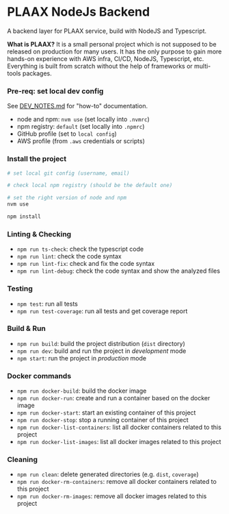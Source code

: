 # PLAAX NodeJs Backend

A backend layer for PLAAX service, build with NodeJS and Typescript.

**What is PLAAX?** It is a small personal project which is not supposed to be released on production for many users.
It has the only purpose to gain more hands-on experience with AWS infra, CI/CD, NodeJS, Typescript, etc.
Everything is built from scratch without the help of frameworks or multi-tools packages. 

### Pre-req: set local dev config
See [DEV_NOTES.md](docs%2FDEV_NOTES.md) for "how-to" documentation.
- node and npm: `nvm use` (set locally into `.nvmrc`)
- npm registry: `default` (set locally into `.npmrc`)
- GitHub profile (set to `local config`)
- AWS profile (from `.aws` credentials or scripts)


### Install the project
```bash
# set local git config (username, email)

# check local npm registry (should be the default one)

# set the right version of node and npm
nvm use

npm install 
```

### Linting & Checking
* `npm run ts-check`: check the typescript code
* `npm run lint`: check the code syntax
* `npm run lint-fix`: check and fix the code syntax
* `npm run lint-debug`: check the code syntax and show the analyzed files

### Testing
* `npm test`: run all tests
* `npm run test-coverage`: run all tests and get coverage report

### Build & Run
* `npm run build`: build the project distribution (`dist` directory)
* `npm run dev`: build and run the project in _development_ mode
* `npm start`: run the project in _production_ mode

### Docker commands
* `npm run docker-build`: build the docker image
* `npm run docker-run`: create and run a container based on the docker image
* `npm run docker-start`: start an existing container of this project
* `npm run docker-stop`: stop a running container of this project
* `npm run docker-list-containers`: list all docker containers related to this project
* `npm run docker-list-images`: list all docker images related to this project

### Cleaning
* `npm run clean`: delete generated directories (e.g. `dist`, `coverage`)
* `npm run docker-rm-containers`: remove all docker containers related to this project
* `npm run docker-rm-images`: remove all docker images related to this project
